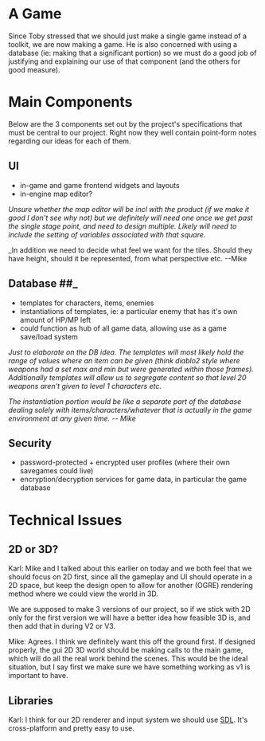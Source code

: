 # A Game #

Since Toby stressed that we should just make a single game instead of a toolkit, we are now making a game. He is also concerned with using a database (ie: making that a significant portion) so we must do a good job of justifying and explaining our use of that component (and the others for good measure).

# Main Components #

Below are the 3 components set out by the project's specifications that must be central to our project. Right now they well contain point-form notes regarding our ideas for each of them.

## UI ##

  * in-game and game frontend widgets and layouts
  * in-engine map editor?

_Unsure whether the map editor will be incl with the product (if we make it good I don't see why not) but we definitely will need one once we get past the single stage point, and need to design multiple. Likely will need to include the setting of variables associated with that square._

_In addition we need to decide what feel we want for the tiles. Should they have height, should it be represented, from what perspective etc. --Mike
## Database ##_

  * templates for characters, items, enemies
  * instantiations of templates, ie: a particular enemy that has it's own amount of HP/MP left
  * could function as hub of all game data, allowing use as a game save/load system

_Just to elaborate on the DB idea. The templates will most likely hold the range of values where an item can be given (think diablo2 style where weapons had a set max and min but were generated within those frames). Additionally templates will allow us to segregate content so that level 20 weapons aren't given to level 1 characters etc._

_The instantiation portion would be like a separate part of the database dealing solely with items/characters/whatever that is actually in the game environment at any given time.
-- Mike_

## Security ##

  * password-protected + encrypted user profiles (where their own savegames could live)
  * encryption/decryption services for game data, in particular the game database

# Technical Issues #

## 2D or 3D? ##
Karl:
Mike and I talked about this earlier on today and we both feel that we should focus on 2D first, since all the gameplay and UI should operate in a 2D space, but keep the design open to allow for another (OGRE) rendering method where we could view the world in 3D.

We are supposed to make 3 versions of our project, so if we stick with 2D only for the first version we will have a better idea how feasible 3D is, and then add that in during V2 or V3.

Mike: Agrees. I think we definitely want this off the ground first. If designed properly, the gui 2D 3D world should be making calls to the main game, which will do all the real work behind the scenes. This would be the ideal situation, but I say first we make sure we have something working as v1 is important to have.

## Libraries ##
Karl:
I think for our 2D renderer and input system we should use [SDL](http://www.libsdl.org). It's cross-platform and pretty easy to use.






